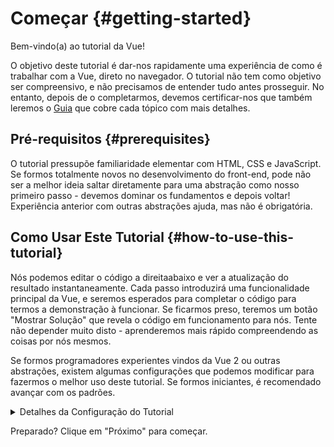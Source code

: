# Começar {#getting-started}

Bem-vindo(a) ao tutorial da Vue!

O objetivo deste tutorial é dar-nos rapidamente uma experiência de como é trabalhar com a Vue, direto no navegador. O tutorial não tem como objetivo ser compreensivo, e não precisamos de entender tudo antes prosseguir. No entanto, depois de o completarmos, devemos certificar-nos que também leremos o <a target="_blank" href="/guide/introduction">Guia</a> que cobre cada tópico com mais detalhes.

## Pré-requisitos {#prerequisites}

O tutorial pressupõe familiaridade elementar com HTML, CSS e JavaScript. Se formos totalmente novos no desenvolvimento do front-end, pode não ser a melhor ideia saltar diretamente para uma abstração como nosso primeiro passo - devemos dominar os fundamentos e depois voltar! Experiência anterior com outras abstrações ajuda, mas não é obrigatória.

## Como Usar Este Tutorial {#how-to-use-this-tutorial}

Nós podemos editar o código <span class="wide">a direita</span><span class="narrow">abaixo</span> e ver a atualização do resultado instantaneamente. Cada passo introduzirá uma funcionalidade principal da Vue, e seremos esperados para completar o código para termos a demonstração à funcionar. Se ficarmos preso, teremos um botão "Mostrar Solução" que revela o código em funcionamento para nós. Tente não depender muito disto - aprenderemos mais rápido compreendendo as coisas por nós mesmos.

Se formos programadores experientes vindos da Vue 2 ou outras abstrações, existem algumas configurações que podemos modificar para fazermos o melhor uso deste tutorial. Se formos iniciantes, é recomendado avançar com os padrões.

<details>
<summary>Detalhes da Configuração do Tutorial</summary>

- A Vue oferece dois estilos de API: API de Opções e API de Composição. Este tutorial está desenhado para funcionar com ambas - podemos escolher o nosso estilo preferido usando os interruptores de **Preferência de API** acima. <a target="_blank" href="/guide/introduction#api-styles">Saber mais sobre os estilos de API</a>.

- Nós também podemos trocar entre modo de Componente de Ficheiro Único ou modo de HTML. O primeiro mostrará os exemplos de código no formato de <a target="_blank" href="/guide/introduction#single-file-components">Componente de Ficheiro Único</a> (SFC), o qual é o que a maioria dos programadores usa quando usam a Vue com uma etapa de construção. O modo de HTML mostra a uso sem uma etapa de construção.

</details>

Preparado? Clique em "Próximo" para começar.
